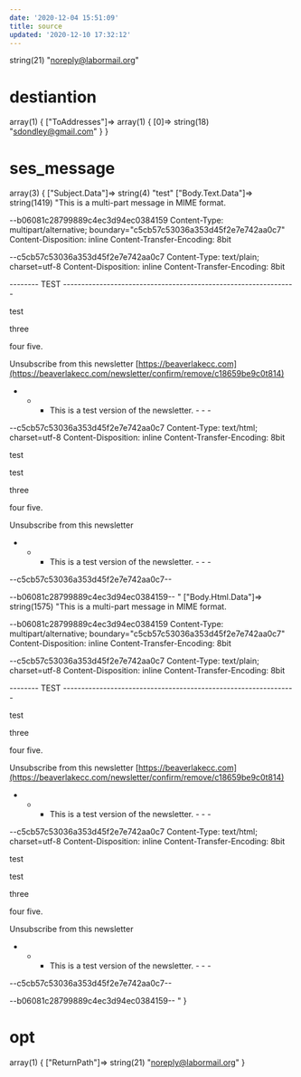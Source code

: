 ```yaml
---
date: '2020-12-04 15:51:09'
title: source
updated: '2020-12-10 17:32:12'
---
```

string(21) "noreply@labormail.org"

# destiantion
array(1) {
  ["ToAddresses"]=>
  array(1) {
    [0]=>
    string(18) "sdondley@gmail.com"
  }
}

# ses_message
array(3) {
  ["Subject.Data"]=>
  string(4) "test"
  ["Body.Text.Data"]=>
  string(1419) "This is a multi-part message in MIME format.

--b06081c28799889c4ec3d94ec0384159
Content-Type: multipart/alternative;
    boundary="c5cb57c53036a353d45f2e7e742aa0c7"
Content-Disposition: inline
Content-Transfer-Encoding: 8bit


--c5cb57c53036a353d45f2e7e742aa0c7
Content-Type: text/plain; charset=utf-8
Content-Disposition: inline
Content-Transfer-Encoding: 8bit

-------- TEST ----------------------------------------------------------------

test

three

four five.

Unsubscribe from this newsletter
[https://beaverlakecc.com](https://beaverlakecc.com/newsletter/confirm/remove/c18659be9c0t814)

- - - This is a test version of the newsletter. - - -

--c5cb57c53036a353d45f2e7e742aa0c7
Content-Type: text/html; charset=utf-8
Content-Disposition: inline
Content-Transfer-Encoding: 8bit












test


test


three


four five.





Unsubscribe
from this newsletter



- - - This is a test version of the newsletter. - - -







--c5cb57c53036a353d45f2e7e742aa0c7--

--b06081c28799889c4ec3d94ec0384159--
"
  ["Body.Html.Data"]=>
  string(1575) "This is a multi-part message in MIME format.

--b06081c28799889c4ec3d94ec0384159
Content-Type: multipart/alternative;
    boundary="c5cb57c53036a353d45f2e7e742aa0c7"
Content-Disposition: inline
Content-Transfer-Encoding: 8bit


--c5cb57c53036a353d45f2e7e742aa0c7
Content-Type: text/plain; charset=utf-8
Content-Disposition: inline
Content-Transfer-Encoding: 8bit

-------- TEST ----------------------------------------------------------------

test

three


four five.

Unsubscribe from this newsletter
[https://beaverlakecc.com](https://beaverlakecc.com/newsletter/confirm/remove/c18659be9c0t814)

- - - This is a test version of the newsletter. - - -

--c5cb57c53036a353d45f2e7e742aa0c7
Content-Type: text/html; charset=utf-8
Content-Disposition: inline
Content-Transfer-Encoding: 8bit












test


test


three


four five.





Unsubscribe
from this newsletter



- - - This is a test version of the newsletter. - - -







--c5cb57c53036a353d45f2e7e742aa0c7--

--b06081c28799889c4ec3d94ec0384159--
"
}

# opt
array(1) {
  ["ReturnPath"]=>
  string(21) "noreply@labormail.org"
}
